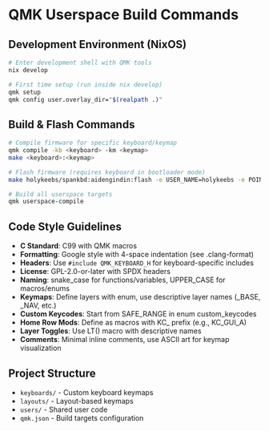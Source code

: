 # QMK Userspace Build Commands

## Development Environment (NixOS)
```bash
# Enter development shell with QMK tools
nix develop

# First time setup (run inside nix develop)
qmk setup
qmk config user.overlay_dir="$(realpath .)"
```

## Build & Flash Commands
```bash
# Compile firmware for specific keyboard/keymap
qmk compile -kb <keyboard> -km <keymap>
make <keyboard>:<keymap>

# Flash firmware (requires keyboard in bootloader mode)
make holykeebs/spankbd:aidengindin:flash -e USER_NAME=holykeebs -e POINTING_DEVICE=trackpoint_trackball -e CONSOLE=yes -j8

# Build all userspace targets
qmk userspace-compile
```

## Code Style Guidelines
- **C Standard**: C99 with QMK macros
- **Formatting**: Google style with 4-space indentation (see .clang-format)
- **Headers**: Use `#include QMK_KEYBOARD_H` for keyboard-specific includes
- **License**: GPL-2.0-or-later with SPDX headers
- **Naming**: snake_case for functions/variables, UPPER_CASE for macros/enums
- **Keymaps**: Define layers with enum, use descriptive layer names (_BASE, _NAV, etc.)
- **Custom Keycodes**: Start from SAFE_RANGE in enum custom_keycodes
- **Home Row Mods**: Define as macros with KC_ prefix (e.g., KC_GUI_A)
- **Layer Toggles**: Use LT() macro with descriptive names
- **Comments**: Minimal inline comments, use ASCII art for keymap visualization

## Project Structure
- `keyboards/` - Custom keyboard keymaps
- `layouts/` - Layout-based keymaps
- `users/` - Shared user code
- `qmk.json` - Build targets configuration